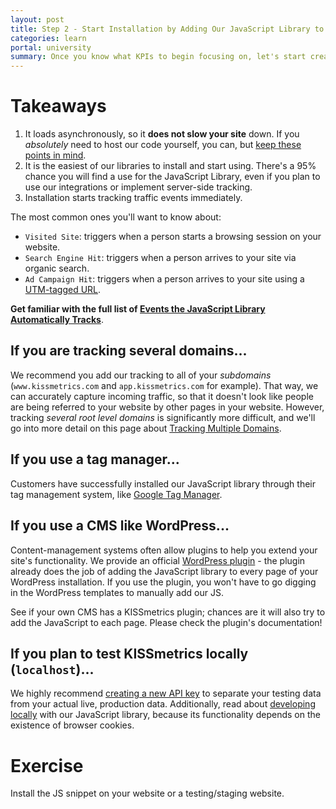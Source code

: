 ```yaml
---
layout: post
title: Step 2 - Start Installation by Adding Our JavaScript Library to Your Website
categories: learn
portal: university
summary: Once you know what KPIs to begin focusing on, let's start creating events, starting with installing our JavaScript Library.
---
```

<div id="wistia_256139b3f9" class="wistia_embed wistia-embed" data-video-width="640" data-video-height="400">
</div>

# Takeaways

1. It loads asynchronously, so it **does not slow your site** down. If you *absolutely* need to host our code yourself, you can, but [keep these points in mind][self-hosting].
2. It is the easiest of our libraries to install and start using. There's a 95% chance you will find a use for the JavaScript Library, even if you plan to use our integrations or implement server-side tracking.
3. Installation starts tracking traffic events immediately.

The most common ones you'll want to know about:

* `Visited Site`: triggers when a person starts a browsing session on your website.
* `Search Engine Hit`: triggers when a person arrives to your site via organic search.
* `Ad Campaign Hit`: triggers when a person arrives to your site using a [UTM-tagged URL][utm].

**Get familiar with the full list of [Events the JavaScript Library Automatically Tracks][auto-track]**.

## If you are tracking several domains...

We recommend you add our tracking to all of your *subdomains* (`www.kissmetrics.com` and `app.kissmetrics.com` for example). That way, we can accurately capture incoming traffic, so that it doesn't look like people are being referred to your website by other pages in your website. However, tracking *several root level domains* is significantly more difficult, and we'll go into more detail on this page about [Tracking Multiple Domains][multiple-domains].

## If you use a tag manager...

Customers have successfully installed our JavaScript library through their tag management system, like [Google Tag Manager][gtm].

## If you use a CMS like WordPress...

Content-management systems often allow plugins to help you extend your site's functionality. We provide an official [WordPress plugin][wp-plugin] - the plugin already does the job of adding the JavaScript library to every page of your WordPress installation. If you use the plugin, you won't have to go digging in the WordPress templates to manually add our JS.

See if your own CMS has a KISSmetrics plugin; chances are it will also try to add the JavaScript to each page. Please check the plugin's documentation!

## If you plan to test KISSmetrics locally (`localhost`)...

We highly recommend [creating a new API key][create-product] to separate your testing data from your actual live, production data. Additionally, read about [developing locally][local] with our JavaScript library, because its functionality depends on the existence of browser cookies.

# Exercise
<div class="alert alert-success alert-block">
Install the JS snippet on your website or a testing/staging website.
</div>

[self-hosting]: /apis/javascript/hosting-js-yourself
[auto-track]: /apis/javascript#events-automatically-tracked
[utm]: /integrations/utm-variables
[multiple-domains]: /apis/javascript/tracking-multiple-domains
[gtm]: /apis/javascript/google-tag-manager
[create-product]: /how-tos/create-site
[local]: /advanced/local-development
[wp-plugin]: /integrations/wordpress